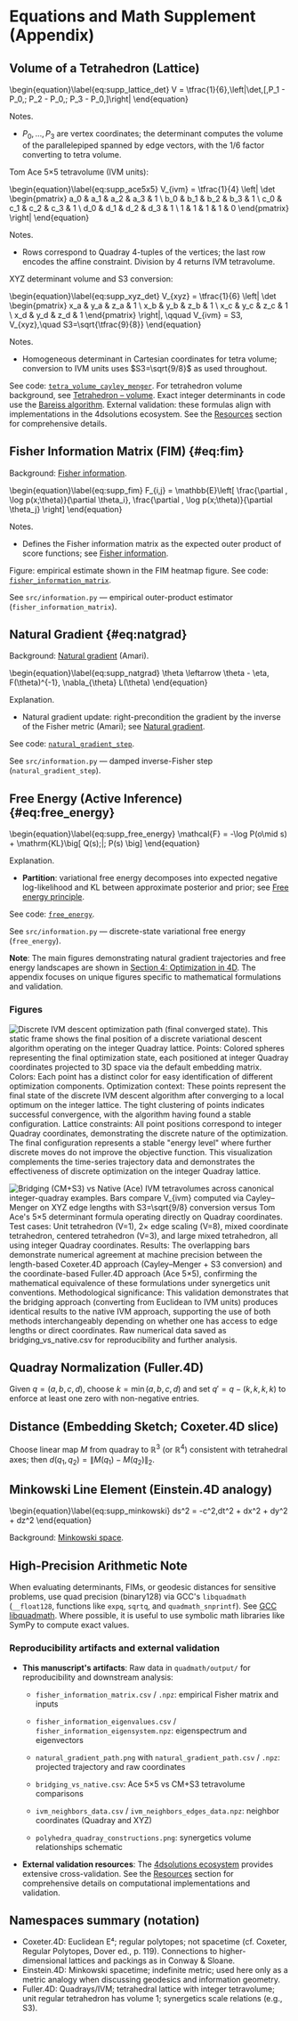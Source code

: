 # Equations and Math Supplement (Appendix)

## Volume of a Tetrahedron (Lattice)

\begin{equation}\label{eq:supp_lattice_det}
V = \tfrac{1}{6}\,\left|\det\,[\,P_1 - P_0,\; P_2 - P_0,\; P_3 - P_0\,]\right|
\end{equation}

Notes.

- $P_0,\ldots,P_3$ are vertex coordinates; the determinant computes the volume of the parallelepiped spanned by edge vectors, with the $1/6$ factor converting to tetra volume.

Tom Ace 5×5 tetravolume (IVM units):

\begin{equation}\label{eq:supp_ace5x5}
V_{ivm} = \tfrac{1}{4} \left| \det \begin{pmatrix}
 a_0 & a_1 & a_2 & a_3 & 1 \\
 b_0 & b_1 & b_2 & b_3 & 1 \\
 c_0 & c_1 & c_2 & c_3 & 1 \\
 d_0 & d_1 & d_2 & d_3 & 1 \\
  1 & 1 & 1 & 1 & 0
\end{pmatrix} \right|
\end{equation}

Notes.

- Rows correspond to Quadray 4-tuples of the vertices; the last row encodes the affine constraint. Division by 4 returns IVM tetravolume.

XYZ determinant volume and S3 conversion:

\begin{equation}\label{eq:supp_xyz_det}
V_{xyz} = \tfrac{1}{6} \left| \det \begin{pmatrix}
 x_a & y_a & z_a & 1 \\
 x_b & y_b & z_b & 1 \\
 x_c & y_c & z_c & 1 \\
  x_d & y_d & z_d & 1
\end{pmatrix} \right|, \qquad V_{ivm} = S3\, V_{xyz},\quad S3=\sqrt{\tfrac{9}{8}}
\end{equation}

Notes.

- Homogeneous determinant in Cartesian coordinates for tetra volume; conversion to IVM units uses $S3=\sqrt{9/8}$ as used throughout.

See code: [`tetra_volume_cayley_menger`](03_quadray_methods.md#code:tetra_volume_cayley_menger). For tetrahedron volume background, see [Tetrahedron – volume](https://en.wikipedia.org/wiki/Tetrahedron#Volume). Exact integer determinants in code use the [Bareiss algorithm](https://en.wikipedia.org/wiki/Bareiss_algorithm). External validation: these formulas align with implementations in the 4dsolutions ecosystem. See the [Resources](07_resources.md) section for comprehensive details.

## Fisher Information Matrix (FIM) {#eq:fim}

Background: [Fisher information](https://en.wikipedia.org/wiki/Fisher_information).

\begin{equation}\label{eq:supp_fim}
F_{i,j} = \mathbb{E}\left[ \frac{\partial \, \log p(x;\theta)}{\partial \theta_i}\, \frac{\partial \, \log p(x;\theta)}{\partial \theta_j} \right]
\end{equation}

Notes.

- Defines the Fisher information matrix as the expected outer product of score functions; see [Fisher information](https://en.wikipedia.org/wiki/Fisher_information).

Figure: empirical estimate shown in the FIM heatmap figure. See code: [`fisher_information_matrix`](03_quadray_methods.md#code:fisher_information_matrix).

See `src/information.py` — empirical outer-product estimator (`fisher_information_matrix`).

## Natural Gradient {#eq:natgrad}

Background: [Natural gradient](https://en.wikipedia.org/wiki/Natural_gradient) (Amari).

\begin{equation}\label{eq:supp_natgrad}
\theta \leftarrow \theta - \eta\, F(\theta)^{-1}\, \nabla_{\theta} L(\theta)
\end{equation}

Explanation.

- Natural gradient update: right-precondition the gradient by the inverse of the Fisher metric (Amari); see [Natural gradient](https://en.wikipedia.org/wiki/Natural_gradient).

See code: [`natural_gradient_step`](03_quadray_methods.md#code:natural_gradient_step).

See `src/information.py` — damped inverse-Fisher step (`natural_gradient_step`).

## Free Energy (Active Inference) {#eq:free_energy}

\begin{equation}\label{eq:supp_free_energy}
\mathcal{F} = -\log P(o\mid s) + \mathrm{KL}\big[ Q(s)\;\|\; P(s) \big]
\end{equation}

Explanation.

- **Partition**: variational free energy decomposes into expected negative log-likelihood and KL between approximate posterior and prior; see [Free energy principle](https://en.wikipedia.org/wiki/Free_energy_principle).

See code: [`free_energy`](03_quadray_methods.md#code:free_energy).

See `src/information.py` — discrete-state variational free energy (`free_energy`).

**Note**: The main figures demonstrating natural gradient trajectories and free energy landscapes are shown in [Section 4: Optimization in 4D](04_optimization_in_4d.md). The appendix focuses on unique figures specific to mathematical formulations and validation.

### Figures

![**Discrete IVM descent optimization path (final converged state)**. This static frame shows the final position of a discrete variational descent algorithm operating on the integer Quadray lattice. **Points**: Colored spheres representing the final optimization state, each positioned at integer Quadray coordinates projected to 3D space via the default embedding matrix. **Colors**: Each point has a distinct color for easy identification of different optimization components. **Optimization context**: These points represent the final state of the discrete IVM descent algorithm after converging to a local optimum on the integer lattice. The tight clustering of points indicates successful convergence, with the algorithm having found a stable configuration. **Lattice constraints**: All point positions correspond to integer Quadray coordinates, demonstrating the discrete nature of the optimization. The final configuration represents a stable "energy level" where further discrete moves do not improve the objective function. This visualization complements the time-series trajectory data and demonstrates the effectiveness of discrete optimization on the integer Quadray lattice.](../output/figures/discrete_path_final.png)

![**Bridging (CM+S3) vs Native (Ace) IVM tetravolumes across canonical integer-quadray examples**. Bars compare $V_{ivm}$ computed via Cayley–Menger on XYZ edge lengths with $S3=\sqrt{9/8}$ conversion versus Tom Ace's 5×5 determinant formula operating directly on Quadray coordinates. **Test cases**: Unit tetrahedron (V=1), 2× edge scaling (V=8), mixed coordinate tetrahedron, centered tetrahedron (V=3), and large mixed tetrahedron, all using integer Quadray coordinates. **Results**: The overlapping bars demonstrate numerical agreement at machine precision between the length-based Coxeter.4D approach (Cayley–Menger + S3 conversion) and the coordinate-based Fuller.4D approach (Ace 5×5), confirming the mathematical equivalence of these formulations under synergetics unit conventions. **Methodological significance**: This validation demonstrates that the bridging approach (converting from Euclidean to IVM units) produces identical results to the native IVM approach, supporting the use of both methods interchangeably depending on whether one has access to edge lengths or direct coordinates. Raw numerical data saved as `bridging_vs_native.csv` for reproducibility and further analysis.](../output/figures/bridging_vs_native.png)

## Quadray Normalization (Fuller.4D)

Given $q=(a,b,c,d)$, choose $k=\min(a,b,c,d)$ and set $q' = q - (k,k,k,k)$ to enforce at least one zero with non-negative entries.

## Distance (Embedding Sketch; Coxeter.4D slice)

Choose linear map $M$ from quadray to $\mathbb{R}^3$ (or $\mathbb{R}^4$) consistent with tetrahedral axes; then $d(q_1,q_2) = \lVert M(q_1) - M(q_2) \rVert_2$.

## Minkowski Line Element (Einstein.4D analogy)

\begin{equation}\label{eq:supp_minkowski}
ds^2 = -c^2\,dt^2 + dx^2 + dy^2 + dz^2
\end{equation}

Background: [Minkowski space](https://en.wikipedia.org/wiki/Minkowski_space).

## High-Precision Arithmetic Note

When evaluating determinants, FIMs, or geodesic distances for sensitive problems, use quad precision (binary128) via GCC's `libquadmath` (`__float128`, functions like `expq`, `sqrtq`, and `quadmath_snprintf`). See [GCC libquadmath](https://gcc.gnu.org/onlinedocs/libquadmath/index.html). Where possible, it is useful to use symbolic math libraries like SymPy to compute exact values.

### Reproducibility artifacts and external validation

- **This manuscript's artifacts**: Raw data in `quadmath/output/` for reproducibility and downstream analysis:
  - `fisher_information_matrix.csv` / `.npz`: empirical Fisher matrix and inputs
  - `fisher_information_eigenvalues.csv` / `fisher_information_eigensystem.npz`: eigenspectrum and eigenvectors
  - `natural_gradient_path.png` with `natural_gradient_path.csv` / `.npz`: projected trajectory and raw coordinates
  - `bridging_vs_native.csv`: Ace 5×5 vs CM+S3 tetravolume comparisons
  - `ivm_neighbors_data.csv` / `ivm_neighbors_edges_data.npz`: neighbor coordinates (Quadray and XYZ)

  - `polyhedra_quadray_constructions.png`: synergetics volume relationships schematic

- **External validation resources**: The [4dsolutions ecosystem](https://github.com/4dsolutions) provides extensive cross-validation. See the [Resources](07_resources.md) section for comprehensive details on computational implementations and validation.

## Namespaces summary (notation)

- Coxeter.4D: Euclidean E⁴; regular polytopes; not spacetime (cf. Coxeter, Regular Polytopes, Dover ed., p. 119). Connections to higher-dimensional lattices and packings as in Conway & Sloane.
- Einstein.4D: Minkowski spacetime; indefinite metric; used here only as a metric analogy when discussing geodesics and information geometry.
- Fuller.4D: Quadrays/IVM; tetrahedral lattice with integer tetravolume; unit regular tetrahedron has volume 1; synergetics scale relations (e.g., S3).
